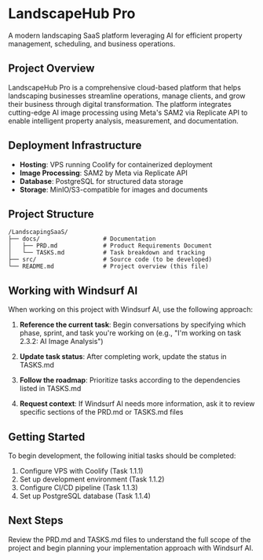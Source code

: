# LandscapeHub Pro

A modern landscaping SaaS platform leveraging AI for efficient property management, scheduling, and business operations.

## Project Overview

LandscapeHub Pro is a comprehensive cloud-based platform that helps landscaping businesses streamline operations, manage clients, and grow their business through digital transformation. The platform integrates cutting-edge AI image processing using Meta's SAM2 via Replicate API to enable intelligent property analysis, measurement, and documentation.

## Deployment Infrastructure

- **Hosting**: VPS running Coolify for containerized deployment
- **Image Processing**: SAM2 by Meta via Replicate API
- **Database**: PostgreSQL for structured data storage
- **Storage**: MinIO/S3-compatible for images and documents

## Project Structure

```
/LandscapingSaaS/
├── docs/                  # Documentation
│   ├── PRD.md             # Product Requirements Document
│   └── TASKS.md           # Task breakdown and tracking
├── src/                   # Source code (to be developed)
└── README.md              # Project overview (this file)
```

## Working with Windsurf AI

When working on this project with Windsurf AI, use the following approach:

1. **Reference the current task**: Begin conversations by specifying which phase, sprint, and task you're working on (e.g., "I'm working on task 2.3.2: AI Image Analysis")

2. **Update task status**: After completing work, update the status in TASKS.md

3. **Follow the roadmap**: Prioritize tasks according to the dependencies listed in TASKS.md

4. **Request context**: If Windsurf AI needs more information, ask it to review specific sections of the PRD.md or TASKS.md files

## Getting Started

To begin development, the following initial tasks should be completed:

1. Configure VPS with Coolify (Task 1.1.1)
2. Set up development environment (Task 1.1.2)
3. Configure CI/CD pipeline (Task 1.1.3)
4. Set up PostgreSQL database (Task 1.1.4)

## Next Steps

Review the PRD.md and TASKS.md files to understand the full scope of the project and begin planning your implementation approach with Windsurf AI.
